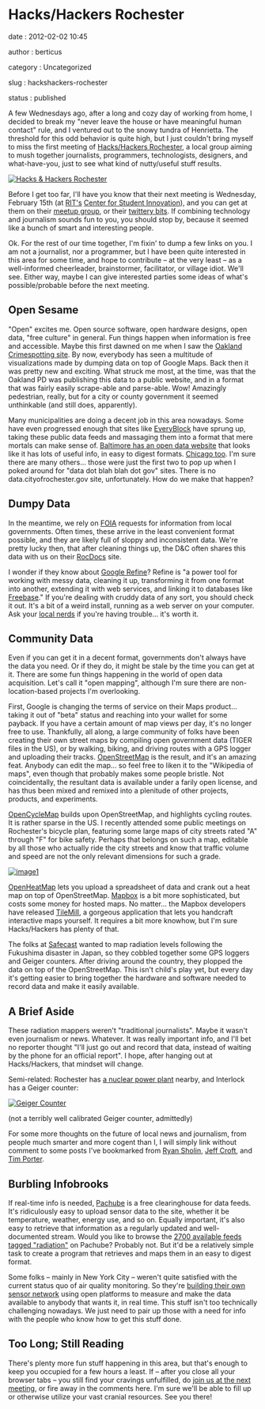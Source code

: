Hacks/Hackers Rochester
=======================

date
:   2012-02-02 10:45

author
:   berticus

category
:   Uncategorized

slug
:   hackshackers-rochester

status
:   published

A few Wednesdays ago, after a long and cozy day of working from home, I
decided to break my "never leave the house or have meaningful human
contact" rule, and I ventured out to the snowy tundra of Henrietta. The
threshold for this odd behavior is quite high, but I just couldn't bring
myself to miss the first meeting of [Hacks/Hackers
Rochester](http://www.meetup.com/HackshackersROC/), a local group aiming
to mush together journalists, programmers, technologists, designers, and
what-have-you, just to see what kind of nutty/useful stuff results.

[![Hacks & Hackers
Rochester](http://farm8.staticflickr.com/7152/6726571927_7fd2e9714b_z.jpg)](http://www.flickr.com/photos/bert_m_b/6726571927/)

Before I get too far, I'll have you know that their next meeting is
Wednesday, February 15th (at [RIT's](http://www.rit.edu/) [Center for
Student Innovation](http://www.rit.edu/innovationcenter/)), and you can
get at them on their [meetup
group](http://www.meetup.com/HackshackersROC/), or their [twittery
bits](https://twitter.com/#!/hackshackersroc/). If combining technology
and journalism sounds fun to you, you should stop by, because it seemed
like a bunch of smart and interesting people.

Ok. For the rest of our time together, I'm fixin' to dump a few links on
you. I am not a journalist, nor a programmer, but I have been quite
interested in this area for some time, and hope to contribute – at the
very least – as a well-informed cheerleader, brainstormer, facilitator,
or village idiot. We'll see. Either way, maybe I can give interested
parties some ideas of what's possible/probable before the next meeting.

Open Sesame
-----------

"Open" excites me. Open source software, open hardware designs, open
data, "free culture" in general. Fun things happen when information is
free and accessible. Maybe this first dawned on me when I saw the
[Oakland Crimespotting site](http://oakland.crimespotting.org/). By now,
everybody has seen a multitude of visualizations made by dumping data on
top of Google Maps. Back then it was pretty new and exciting. What
struck me most, at the time, was that the Oakland PD was publishing this
data to a public website, and in a format that was fairly easily
scrape-able and parse-able. Wow! Amazingly pedestrian, really, but for a
city or county government it seemed unthinkable (and still does,
apparently).

Many municipalities are doing a decent job in this area nowadays. Some
have even progressed enough that sites like
[EveryBlock](http://www.everyblock.com/) have sprung up, taking these
public data feeds and massaging them into a format that mere mortals can
make sense of. [Baltimore has an open data
website](http://data.baltimorecity.gov/) that looks like it has lots of
useful info, in easy to digest formats. [Chicago
too](http://data.cityofchicago.org/). I'm sure there are many others...
those were just the first two to pop up when I poked around for "data
dot blah blah dot gov" sites. There is no data.cityofrochester.gov site,
unfortunately. How do we make that happen?

Dumpy Data
----------

In the meantime, we rely on [FOIA](http://www.foia.gov/) requests for
information from local governments. Often times, these arrive in the
least convenient format possible, and they are likely full of sloppy and
inconsistent data. We're pretty lucky then, that after cleaning things
up, the D&C often shares this data with us on their
[RocDocs](http://rocdocs.democratandchronicle.com/) site.

I wonder if they know about [Google
Refine](http://code.google.com/p/google-refine/)? Refine is "a power
tool for working with messy data, cleaning it up, transforming it from
one format into another, extending it with web services, and linking it
to databases like [Freebase](http://www.freebase.com/)." If you're
dealing with cruddy data of any sort, you should check it out. It's a
bit of a weird install, running as a web server on your computer. Ask
your [local nerds](http://interlockroc.org/) if you're having trouble...
it's worth it.

Community Data
--------------

Even if you can get it in a decent format, governments don't always have
the data you need. Or if they do, it might be stale by the time you can
get at it. There are some fun things happening in the world of open data
acquisition. Let's call it "open mapping", although I'm sure there are
non-location-based projects I'm overlooking.

First, Google is changing the terms of service on their Maps product...
taking it out of "beta" status and reaching into your wallet for some
payback. If you have a certain amount of map views per day, it's no
longer free to use. Thankfully, all along, a large community of folks
have been creating their own street maps by compiling open government
data (TIGER files in the US), or by walking, biking, and driving routes
with a GPS logger and uploading their tracks.
[OpenStreetMap](http://www.openstreetmap.org/) is the result, and it's
an amazing feat. Anybody can edit the map... so feel free to liken it to
the "Wikipedia of maps", even though that probably makes some people
bristle. Not coincidentally, the resultant data is available under a
farily open license, and has thus been mixed and remixed into a
plenitude of other projects, products, and experiments.

[OpenCycleMap](http://www.opencyclemap.org/) builds upon OpenStreetMap,
and highlights cycling routes. It is rather sparse in the US. I recently
attended some public meetings on Rochester's bicycle plan, featuring
some large maps of city streets rated "A" through "F" for bike safety.
Perhaps that belongs on such a map, editable by all those who actually
ride the city streets and know that traffic volume and speed are not the
only relevant dimensions for such a grade.

[![image1](http://interlockroc.wpengine.com/wp-content/uploads/2012/02/tilemill_screenshot.jpg)](http://interlockroc.wpengine.com/wp-content/uploads/2012/02/tilemill_screenshot.jpg)

[OpenHeatMap](http://www.openheatmap.com/) lets you upload a spreadsheet
of data and crank out a heat map on top of OpenStreetMap.
[Mapbox](http://mapbox.com/) is a bit more sophisticated, but costs some
money for hosted maps. No matter... the Mapbox developers have released
[TileMill](http://mapbox.com/tilemill/), a gorgeous application that
lets you handcraft interactive maps yourself. It requires a bit more
knowhow, but I'm sure Hacks/Hackers has plenty of that.

The folks at [Safecast](http://blog.safecast.org/) wanted to map
radiation levels following the Fukushima disaster in Japan, so they
cobbled together some GPS loggers and Geiger counters. After driving
around the country, they plopped the data on top of the OpenStreetMap.
This isn't child's play yet, but every day it's getting easier to bring
together the hardware and software needed to record data and make it
easily available.

A Brief Aside
-------------

These radiation mappers weren't "traditional journalists". Maybe it
wasn't even journalism or news. Whatever. It was really important info,
and I'll bet no reporter thought "I'll just go out and record that data,
instead of waiting by the phone for an official report". I hope, after
hanging out at Hacks/Hackers, that mindset will change.

Semi-related: Rochester has [a nuclear power
plant](http://rocwiki.org/Ginna_Nuclear_Power_Plant) nearby, and
Interlock has a Geiger counter:

[![Geiger
Counter](http://farm7.staticflickr.com/6145/6190437602_041ccdbf22_z.jpg)](http://www.flickr.com/photos/bert_m_b/6190437602/)

(not a terribly well calibrated Geiger counter, admittedly)

For some more thoughts on the future of local news and journalism, from
people much smarter and more cogent than I, I will simply link without
comment to some posts I've bookmarked from [Ryan
Sholin](http://ryansholin.com/2007/06/02/10-obvious-things-about-the-future-of-newspapers-you-need-to-get-through-your-head/),
[Jeff
Croft](http://jeffcroft.com/blog/2006/dec/08/selected-responses-times-future-newspapers/),
and [Tim
Porter](http://www.timporter.com/firstdraft/archives/000446.html).

Burbling Infobrooks
-------------------

If real-time info is needed, [Pachube](https://pachube.com/) is a free
clearinghouse for data feeds. It's ridiculously easy to upload sensor
data to the site, whether it be temperature, weather, energy use, and so
on. Equally important, it's also easy to retrieve that information as a
regularly updated and well-documented stream. Would you like to browse
the [2700 available feeds tagged
"radiation"](https://pachube.com/feeds?q=radiation) on Pachube? Probably
not. But it'd be a relatively simple task to create a program that
retrieves and maps them in an easy to digest format.

Some folks – mainly in New York City – weren't quite satisfied with the
current status quo of air quality monitoring. So they're [building their
own sensor network](http://airqualityegg.wikispaces.com/) using open
platforms to measure and make the data available to anybody that wants
it, in real time. This stuff isn't too technically challenging nowadays.
We just need to pair up those with a need for info with the people who
know how to get this stuff done.

Too Long; Still Reading
-----------------------

There's plenty more fun stuff happening in this area, but that's enough
to keep you occupied for a few hours a least. If – after you close all
your browser tabs – you still find your cravings unfulfilled, do [join
us at the next meeting](http://www.meetup.com/HackshackersROC/), or fire
away in the comments here. I'm sure we'll be able to fill up or
otherwise utilize your vast cranial resources. See you there!

